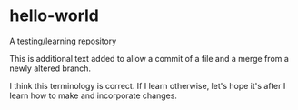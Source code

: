 # hello-world
A testing/learning repository

This is additional text added to allow a commit of a file and a merge from a newly altered branch. 

I think this terminology is correct. If I learn otherwise, let's hope it's after I learn how to make and incorporate changes. 
